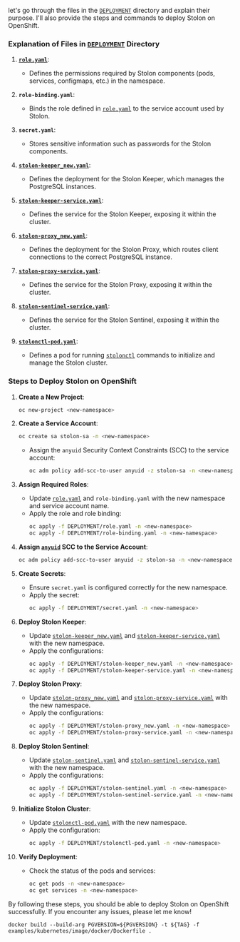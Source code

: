 let's go through the files in the [`DEPLOYMENT`](command:_github.copilot.openRelativePath?%5B%7B%22scheme%22%3A%22file%22%2C%22authority%22%3A%22%22%2C%22path%22%3A%22%2FUsers%2Faayush%2FDevelopment%2Fstolon%2FDEPLOYMENT%22%2C%22query%22%3A%22%22%2C%22fragment%22%3A%22%22%7D%2C%2200977b57-2087-4173-ad15-b7a6e3d67c24%22%5D "/Users/aayush/Development/stolon/DEPLOYMENT") directory and explain their purpose. I'll also provide the steps and commands to deploy Stolon on OpenShift.

### Explanation of Files in [`DEPLOYMENT`](command:_github.copilot.openRelativePath?%5B%7B%22scheme%22%3A%22file%22%2C%22authority%22%3A%22%22%2C%22path%22%3A%22%2FUsers%2Faayush%2FDevelopment%2Fstolon%2FDEPLOYMENT%22%2C%22query%22%3A%22%22%2C%22fragment%22%3A%22%22%7D%2C%2200977b57-2087-4173-ad15-b7a6e3d67c24%22%5D "/Users/aayush/Development/stolon/DEPLOYMENT") Directory

1. **[`role.yaml`](command:_github.copilot.openRelativePath?%5B%7B%22scheme%22%3A%22file%22%2C%22authority%22%3A%22%22%2C%22path%22%3A%22%2FUsers%2Faayush%2FDevelopment%2Fstolon%2FDEPLOYMENT%2Frole.yaml%22%2C%22query%22%3A%22%22%2C%22fragment%22%3A%22%22%7D%2C%22d8fe06e8-f00d-4f2c-a270-3c7076779566%22%5D "/Users/aayush/Development/stolon/DEPLOYMENT/role.yaml")**:
   - Defines the permissions required by Stolon components (pods, services, configmaps, etc.) in the namespace.

2. **`role-binding.yaml`**:
   - Binds the role defined in [`role.yaml`](command:_github.copilot.openRelativePath?%5B%7B%22scheme%22%3A%22file%22%2C%22authority%22%3A%22%22%2C%22path%22%3A%22%2FUsers%2Faayush%2FDevelopment%2Fstolon%2FDEPLOYMENT%2Frole.yaml%22%2C%22query%22%3A%22%22%2C%22fragment%22%3A%22%22%7D%2C%2200977b57-2087-4173-ad15-b7a6e3d67c24%22%5D "/Users/aayush/Development/stolon/DEPLOYMENT/role.yaml") to the service account used by Stolon.

3. **`secret.yaml`**:
   - Stores sensitive information such as passwords for the Stolon components.

4. **[`stolon-keeper_new.yaml`](command:_github.copilot.openRelativePath?%5B%7B%22scheme%22%3A%22file%22%2C%22authority%22%3A%22%22%2C%22path%22%3A%22%2FUsers%2Faayush%2FDevelopment%2Fstolon%2FDEPLOYMENT%2Fstolon-keeper_new.yaml%22%2C%22query%22%3A%22%22%2C%22fragment%22%3A%22%22%7D%2C%22d8fe06e8-f00d-4f2c-a270-3c7076779566%22%5D "/Users/aayush/Development/stolon/DEPLOYMENT/stolon-keeper_new.yaml")**:
   - Defines the deployment for the Stolon Keeper, which manages the PostgreSQL instances.

5. **[`stolon-keeper-service.yaml`](command:_github.copilot.openRelativePath?%5B%7B%22scheme%22%3A%22file%22%2C%22authority%22%3A%22%22%2C%22path%22%3A%22%2FUsers%2Faayush%2FDevelopment%2Fstolon%2FDEPLOYMENT%2Fstolon-keeper-service.yaml%22%2C%22query%22%3A%22%22%2C%22fragment%22%3A%22%22%7D%2C%22d8fe06e8-f00d-4f2c-a270-3c7076779566%22%5D "/Users/aayush/Development/stolon/DEPLOYMENT/stolon-keeper-service.yaml")**:
   - Defines the service for the Stolon Keeper, exposing it within the cluster.

6. **[`stolon-proxy_new.yaml`](command:_github.copilot.openRelativePath?%5B%7B%22scheme%22%3A%22file%22%2C%22authority%22%3A%22%22%2C%22path%22%3A%22%2FUsers%2Faayush%2FDevelopment%2Fstolon%2FDEPLOYMENT%2Fstolon-proxy_new.yaml%22%2C%22query%22%3A%22%22%2C%22fragment%22%3A%22%22%7D%2C%22d8fe06e8-f00d-4f2c-a270-3c7076779566%22%5D "/Users/aayush/Development/stolon/DEPLOYMENT/stolon-proxy_new.yaml")**:
   - Defines the deployment for the Stolon Proxy, which routes client connections to the correct PostgreSQL instance.

7. **[`stolon-proxy-service.yaml`](command:_github.copilot.openRelativePath?%5B%7B%22scheme%22%3A%22file%22%2C%22authority%22%3A%22%22%2C%22path%22%3A%22%2FUsers%2Faayush%2FDevelopment%2Fstolon%2FDEPLOYMENT%2Fstolon-proxy-service.yaml%22%2C%22query%22%3A%22%22%2C%22fragment%22%3A%22%22%7D%2C%22d8fe06e8-f00d-4f2c-a270-3c7076779566%22%5D "/Users/aayush/Development/stolon/DEPLOYMENT/stolon-proxy-service.yaml")**:
   - Defines the service for the Stolon Proxy, exposing it within the cluster.

8. **[`stolon-sentinel-service.yaml`](command:_github.copilot.openRelativePath?%5B%7B%22scheme%22%3A%22file%22%2C%22authority%22%3A%22%22%2C%22path%22%3A%22%2FUsers%2Faayush%2FDevelopment%2Fstolon%2FDEPLOYMENT%2Fstolon-sentinel-service.yaml%22%2C%22query%22%3A%22%22%2C%22fragment%22%3A%22%22%7D%2C%22d8fe06e8-f00d-4f2c-a270-3c7076779566%22%5D "/Users/aayush/Development/stolon/DEPLOYMENT/stolon-sentinel-service.yaml")**:
   - Defines the service for the Stolon Sentinel, exposing it within the cluster.

9. **[`stolonctl-pod.yaml`](command:_github.copilot.openRelativePath?%5B%7B%22scheme%22%3A%22file%22%2C%22authority%22%3A%22%22%2C%22path%22%3A%22%2FUsers%2Faayush%2FDevelopment%2Fstolon%2FDEPLOYMENT%2Fstolonctl-pod.yaml%22%2C%22query%22%3A%22%22%2C%22fragment%22%3A%22%22%7D%2C%22d8fe06e8-f00d-4f2c-a270-3c7076779566%22%5D "/Users/aayush/Development/stolon/DEPLOYMENT/stolonctl-pod.yaml")**:
   - Defines a pod for running [`stolonctl`](command:_github.copilot.openSymbolFromReferences?%5B%22%22%2C%5B%7B%22uri%22%3A%7B%22scheme%22%3A%22file%22%2C%22authority%22%3A%22%22%2C%22path%22%3A%22%2FUsers%2Faayush%2FDevelopment%2Fstolon%2FDEPLOYMENT%2Fstolonctl-pod.yaml%22%2C%22query%22%3A%22%22%2C%22fragment%22%3A%22%22%7D%2C%22pos%22%3A%7B%22line%22%3A3%2C%22character%22%3A8%7D%7D%2C%7B%22uri%22%3A%7B%22scheme%22%3A%22file%22%2C%22authority%22%3A%22%22%2C%22path%22%3A%22%2FUsers%2Faayush%2FDevelopment%2Fstolon%2Fdoc%2FREADME.md%22%2C%22query%22%3A%22%22%2C%22fragment%22%3A%22%22%7D%2C%22pos%22%3A%7B%22line%22%3A10%2C%22character%22%3A18%7D%7D%2C%7B%22uri%22%3A%7B%22scheme%22%3A%22file%22%2C%22authority%22%3A%22%22%2C%22path%22%3A%22%2FUsers%2Faayush%2FDevelopment%2Fstolon%2Fdoc%2Fcommands_invocation.md%22%2C%22query%22%3A%22%22%2C%22fragment%22%3A%22%22%7D%2C%22pos%22%3A%7B%22line%22%3A7%2C%22character%22%3A3%7D%7D%5D%2C%2200977b57-2087-4173-ad15-b7a6e3d67c24%22%5D "Go to definition") commands to initialize and manage the Stolon cluster.

### Steps to Deploy Stolon on OpenShift

1. **Create a New Project**:
   ```sh
   oc new-project <new-namespace>
   ```

2. **Create a Service Account**:
   ```sh
   oc create sa stolon-sa -n <new-namespace>
   ```

   - Assign the `anyuid` Security Context Constraints (SCC) to the service account:
     ```sh
     oc adm policy add-scc-to-user anyuid -z stolon-sa -n <new-namespace>
     ```    

3. **Assign Required Roles**:
   - Update [`role.yaml`](command:_github.copilot.openRelativePath?%5B%7B%22scheme%22%3A%22file%22%2C%22authority%22%3A%22%22%2C%22path%22%3A%22%2FUsers%2Faayush%2FDevelopment%2Fstolon%2FDEPLOYMENT%2Frole.yaml%22%2C%22query%22%3A%22%22%2C%22fragment%22%3A%22%22%7D%2C%22d8fe06e8-f00d-4f2c-a270-3c7076779566%22%5D "/Users/aayush/Development/stolon/DEPLOYMENT/role.yaml") and `role-binding.yaml` with the new namespace and service account name.
   - Apply the role and role binding:
     ```sh
     oc apply -f DEPLOYMENT/role.yaml -n <new-namespace>
     oc apply -f DEPLOYMENT/role-binding.yaml -n <new-namespace>
     ```

4. **Assign [`anyuid`](command:_github.copilot.openSymbolFromReferences?%5B%22%22%2C%5B%7B%22uri%22%3A%7B%22scheme%22%3A%22file%22%2C%22authority%22%3A%22%22%2C%22path%22%3A%22%2FUsers%2Faayush%2FDevelopment%2Fstolon%2Fexamples%2Fopenshift%2FREADME.md%22%2C%22query%22%3A%22%22%2C%22fragment%22%3A%22%22%7D%2C%22pos%22%3A%7B%22line%22%3A11%2C%22character%22%3A26%7D%7D%5D%2C%2200977b57-2087-4173-ad15-b7a6e3d67c24%22%5D "Go to definition") SCC to the Service Account**:
   ```sh
   oc adm policy add-scc-to-user anyuid -z stolon-sa -n <new-namespace>
   ```

5. **Create Secrets**:
   - Ensure `secret.yaml` is configured correctly for the new namespace.
   - Apply the secret:
     ```sh
     oc apply -f DEPLOYMENT/secret.yaml -n <new-namespace>
     ```

6. **Deploy Stolon Keeper**:
   - Update [`stolon-keeper_new.yaml`](command:_github.copilot.openRelativePath?%5B%7B%22scheme%22%3A%22file%22%2C%22authority%22%3A%22%22%2C%22path%22%3A%22%2FUsers%2Faayush%2FDevelopment%2Fstolon%2FDEPLOYMENT%2Fstolon-keeper_new.yaml%22%2C%22query%22%3A%22%22%2C%22fragment%22%3A%22%22%7D%2C%22d8fe06e8-f00d-4f2c-a270-3c7076779566%22%5D "/Users/aayush/Development/stolon/DEPLOYMENT/stolon-keeper_new.yaml") and [`stolon-keeper-service.yaml`](command:_github.copilot.openRelativePath?%5B%7B%22scheme%22%3A%22file%22%2C%22authority%22%3A%22%22%2C%22path%22%3A%22%2FUsers%2Faayush%2FDevelopment%2Fstolon%2FDEPLOYMENT%2Fstolon-keeper-service.yaml%22%2C%22query%22%3A%22%22%2C%22fragment%22%3A%22%22%7D%2C%22d8fe06e8-f00d-4f2c-a270-3c7076779566%22%5D "/Users/aayush/Development/stolon/DEPLOYMENT/stolon-keeper-service.yaml") with the new namespace.
   - Apply the configurations:
     ```sh
     oc apply -f DEPLOYMENT/stolon-keeper_new.yaml -n <new-namespace>
     oc apply -f DEPLOYMENT/stolon-keeper-service.yaml -n <new-namespace>
     ```

7. **Deploy Stolon Proxy**:
   - Update [`stolon-proxy_new.yaml`](command:_github.copilot.openRelativePath?%5B%7B%22scheme%22%3A%22file%22%2C%22authority%22%3A%22%22%2C%22path%22%3A%22%2FUsers%2Faayush%2FDevelopment%2Fstolon%2FDEPLOYMENT%2Fstolon-proxy_new.yaml%22%2C%22query%22%3A%22%22%2C%22fragment%22%3A%22%22%7D%2C%22d8fe06e8-f00d-4f2c-a270-3c7076779566%22%5D "/Users/aayush/Development/stolon/DEPLOYMENT/stolon-proxy_new.yaml") and [`stolon-proxy-service.yaml`](command:_github.copilot.openRelativePath?%5B%7B%22scheme%22%3A%22file%22%2C%22authority%22%3A%22%22%2C%22path%22%3A%22%2FUsers%2Faayush%2FDevelopment%2Fstolon%2FDEPLOYMENT%2Fstolon-proxy-service.yaml%22%2C%22query%22%3A%22%22%2C%22fragment%22%3A%22%22%7D%2C%22d8fe06e8-f00d-4f2c-a270-3c7076779566%22%5D "/Users/aayush/Development/stolon/DEPLOYMENT/stolon-proxy-service.yaml") with the new namespace.
   - Apply the configurations:
     ```sh
     oc apply -f DEPLOYMENT/stolon-proxy_new.yaml -n <new-namespace>
     oc apply -f DEPLOYMENT/stolon-proxy-service.yaml -n <new-namespace>
     ```

8. **Deploy Stolon Sentinel**:
   - Update [`stolon-sentinel.yaml`](command:_github.copilot.openRelativePath?%5B%7B%22scheme%22%3A%22file%22%2C%22authority%22%3A%22%22%2C%22path%22%3A%22%2FUsers%2Faayush%2FDevelopment%2Fstolon%2Fexamples%2Fkubernetes%2Fstolon-sentinel.yaml%22%2C%22query%22%3A%22%22%2C%22fragment%22%3A%22%22%7D%2C%2200977b57-2087-4173-ad15-b7a6e3d67c24%22%5D "/Users/aayush/Development/stolon/examples/kubernetes/stolon-sentinel.yaml") and [`stolon-sentinel-service.yaml`](command:_github.copilot.openRelativePath?%5B%7B%22scheme%22%3A%22file%22%2C%22authority%22%3A%22%22%2C%22path%22%3A%22%2FUsers%2Faayush%2FDevelopment%2Fstolon%2FDEPLOYMENT%2Fstolon-sentinel-service.yaml%22%2C%22query%22%3A%22%22%2C%22fragment%22%3A%22%22%7D%2C%22d8fe06e8-f00d-4f2c-a270-3c7076779566%22%5D "/Users/aayush/Development/stolon/DEPLOYMENT/stolon-sentinel-service.yaml") with the new namespace.
   - Apply the configurations:
     ```sh
     oc apply -f DEPLOYMENT/stolon-sentinel.yaml -n <new-namespace>
     oc apply -f DEPLOYMENT/stolon-sentinel-service.yaml -n <new-namespace>
     ```

9. **Initialize Stolon Cluster**:
   - Update [`stolonctl-pod.yaml`](command:_github.copilot.openRelativePath?%5B%7B%22scheme%22%3A%22file%22%2C%22authority%22%3A%22%22%2C%22path%22%3A%22%2FUsers%2Faayush%2FDevelopment%2Fstolon%2FDEPLOYMENT%2Fstolonctl-pod.yaml%22%2C%22query%22%3A%22%22%2C%22fragment%22%3A%22%22%7D%2C%22d8fe06e8-f00d-4f2c-a270-3c7076779566%22%5D "/Users/aayush/Development/stolon/DEPLOYMENT/stolonctl-pod.yaml") with the new namespace.
   - Apply the configuration:
     ```sh
     oc apply -f DEPLOYMENT/stolonctl-pod.yaml -n <new-namespace>
     ```

10. **Verify Deployment**:
    - Check the status of the pods and services:
      ```sh
      oc get pods -n <new-namespace>
      oc get services -n <new-namespace>
      ```

By following these steps, you should be able to deploy Stolon on OpenShift successfully. If you encounter any issues, please let me know!

```
docker build --build-arg PGVERSION=${PGVERSION} -t ${TAG} -f examples/kubernetes/image/docker/Dockerfile .
```